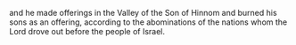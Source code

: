 and he made offerings in the Valley of the Son of Hinnom and burned his sons as an offering, according to the abominations of the nations whom the Lord drove out before the people of Israel.
